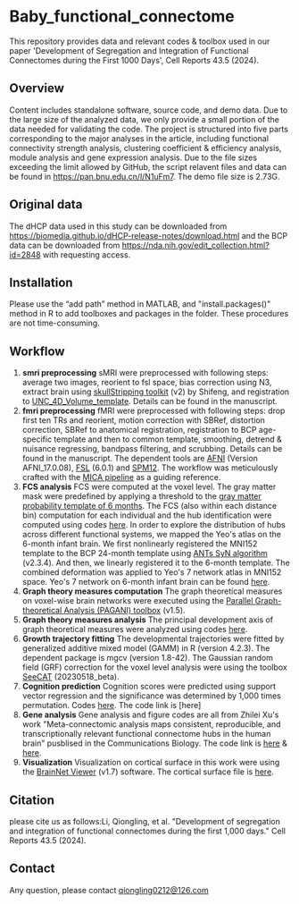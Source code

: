 # Baby_functional_connectome
This repository provides data and relevant codes & toolbox used in our paper 'Development of Segregation and Integration of Functional Connectomes during the First 1000 Days', Cell Reports 43.5 (2024).
## Overview
Content includes standalone software, source code, and demo data. Due to the large size of the analyzed data, we only provide a small portion of the data needed for validating the code. The project is structured into five parts corresponding to the major analyses in the article, including functional connectivity strength analysis, clustering coefficient & efficiency analysis, module analysis and gene expression analysis. Due to the file sizes exceeding the limit allowed by GitHub, the script relavent files and data can be found in https://pan.bnu.edu.cn/l/N1uFm7. The demo file size is 2.73G.
## Original data
The dHCP data used in this study can be downloaded from https://biomedia.github.io/dHCP-release-notes/download.html and the BCP data can be downloaded from https://nda.nih.gov/edit_collection.html?id=2848 with requesting access.
## Installation
Please use the “add path” method in MATLAB, and "install.packages()" method in R to add toolboxes and packages in the folder. These procedures are not time-consuming.
## Workflow
1. **smri preprocessing**
   sMRI were preprocessed with following steps: average two images, reorient to fsl space, bias correction using N3, extract brain using [skullStripping toolkit](https://www.nitrc.org/projects/skulltoolkit) (v2) by Shifeng, and registration to [UNC_4D_Volume_template](https://www.nitrc.org/projects/uncbcp_4d_atlas/). Details can be found in the manuscript.
2. **fmri preprocessing**
   fMRI were preprocessed with following steps: drop first ten TRs and reorient, motion correction with SBRef, distortion correction, SBRef to anatomical registration, registration to BCP age-specific template and then to common template, smoothing, detrend & nuisance regressing, bandpass filtering, and scrubbing. Details can be found in the manuscript. The dependent tools are [AFNI](https://afni.nimh.nih.gov/) (Version AFNI_17.0.08), [FSL](http://fsl.fmrib.ox.ac.uk/fsl/fslwiki/) (6.0.1) and [SPM12](https://www.fil.ion.ucl.ac.uk/spm/). The workflow was meticulously crafted with the [MICA pipeline](https://github.com/MICA-MNI/micapipe) as a guiding reference.    
3. **FCS analysis**
   FCS were computed at the voxel level. The gray matter mask were predefined by applying a threshold to the [gray matter probability template of 6 months](https://github.com/QionglingLi/baby_functional_connectome/blob/main/data/BCP-06M-GM_2mm.nii.gz). The FCS (also within each distance bin) computation for each individual and the hub identification were computed using codes [here](https://github.com/QionglingLi/baby_functional_connectome/blob/main/code/1_FCS%20analysis.m). In order to explore the distribution of hubs across different functional systems, we mapped the Yeo's atlas on the 6-month infant brain. We first nonlinearly registered the MNI152 template to the BCP 24-month template using [ANTs SyN algorithm](https://github.com/ANTsX/ANTs) (v2.3.4). And then, we linearly registered it to the 6-month template. The combined deformation was applied to Yeo's 7 network atlas in MNI152 space. Yeo's 7 network on 6-month infant brain can be found [here](https://github.com/QionglingLi/baby_functional_connectome/blob/main/data/Yeo2011_7Networks_MNI152_FreeSurferConformed1mm_LiberalMask_BCP24_to_BCP06_2mm.nii.gz).
4. **Graph theory measures computation**
   The graph theoretical measures on voxel-wise brain networks were executed using the [Parallel Graph-theoretical Analysis (PAGANI) toolbox](https://www.nitrc.org/projects/pagani_toolkit/) (v1.5).
5. **Graph theory measures analysis**
    The principal development axis of graph theoretical measures were analyzed using codes [here](https://github.com/QionglingLi/baby_functional_connectome/blob/main/code/2_GraphTheory_Analysis.m).
6. **Growth trajectory fitting**
    The developmental trajectories were fitted by generalized additive mixed model (GAMM) in R (version 4.2.3). The dependent package is mgcv (version 1.8-42). The Gaussian random field (GRF) correction for the voxel level analysis were using the toolbox [SeeCAT](https://www.nitrc.org/projects/seecat/) (20230518_beta).
7. **Cognition prediction**
   Cognition scores were predicted using support vector regression and the significance was determined by 1,000 times permutation. Codes [here](https://github.com/QionglingLi/baby_functional_connectome/blob/main/code/4_CognitionPrediction.m).
The code link is [here]
8. **Gene analysis**
    Gene analysis and figure codes are all from Zhilei Xu's work "Meta-connectomic analysis maps consistent, reproducible, and transcriptionally relevant functional connectome hubs in the human brain" pusblised in the Communications Biology.
The code link is [here](https://github.com/zhileixu/FunctionalConnectomeHubs/tree/main/Figure6/Figure6a) & [here](https://github.com/zhileixu/FunctionalConnectomeHubs/tree/main/Figure6/Figure6b).
9. **Visualization**
    Visualization on cortical surface in this work were using the [BrainNet Viewer](http://www.nitrc.org/projects/bnv/) (v1.7) software. The cortical surface file is [here](https://github.com/QionglingLi/baby_functional_connectome/blob/main/data/BCP_06month.nv).
   
## Citation
please cite us as follows:Li, Qiongling, et al. "Development of segregation and integration of functional connectomes during the first 1,000 days." Cell Reports 43.5 (2024).

## Contact
Any question, please contact qiongling0212@126.com
